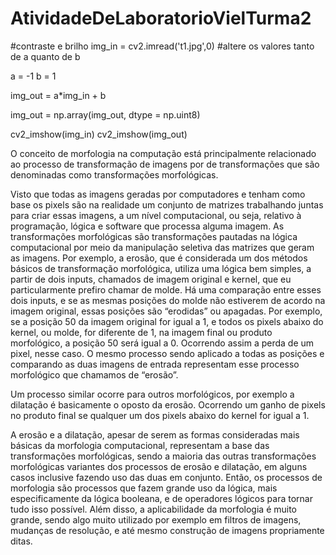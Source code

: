# AtividadeDeLaboratorioVielTurma2


#contraste e brilho
img_in = cv2.imread('t1.jpg',0)
#altere os valores tanto de a quanto de b

a = -1 
b = 1

img_out = a*img_in + b

img_out = np.array(img_out, dtype = np.uint8)

cv2_imshow(img_in)
cv2_imshow(img_out)

O conceito de morfologia na computação está principalmente relacionado ao processo de transformação de imagens por de transformações que são denominadas como transformações morfológicas.

Visto que todas as imagens geradas por computadores e tenham como base os pixels são na realidade um conjunto de matrizes trabalhando juntas para criar essas imagens, a um nível computacional, ou seja, relativo à programação, lógica e software que processa alguma imagem. As transformações morfológicas são transformações pautadas na lógica computacional por meio da manipulação seletiva das matrizes que geram as imagens. Por exemplo, a erosão, que é considerada um dos métodos básicos de transformação morfológica, utiliza uma lógica bem simples, a partir de dois inputs, chamados de imagem original e kernel, que eu particularmente prefiro chamar de molde. Há uma comparação entre esses dois inputs, e se as mesmas posições do molde não estiverem de acordo na imagem original, essas posições são “erodidas” ou apagadas. Por exemplo, se a posição 50 da imagem original for igual a 1,  e todos os pixels abaixo do kernel, ou molde, for diferente de 1, na imagem final ou produto morfológico,  a posição 50 será igual a 0. Ocorrendo assim a perda de um pixel, nesse caso. O mesmo processo sendo aplicado a todas as posições e comparando as duas imagens de entrada representam esse processo morfológico que chamamos de “erosão”.

Um processo similar ocorre para outros morfológicos, por exemplo a dilatação é basicamente o oposto da erosão. Ocorrendo um ganho de pixels no produto final se qualquer um dos pixels abaixo do kernel for igual a 1. 

A erosão e a dilatação, apesar de serem as formas consideradas mais básicas da morfologia computacional, representam a base das transformações morfológicas, sendo a maioria das outras transformações morfológicas variantes dos processos de erosão e dilatação, em alguns casos inclusive fazendo uso das duas em conjunto.
Então, os processos de morfologia são processos que fazem grande uso da lógica, mais especificamente da lógica booleana, e de operadores lógicos para tornar tudo isso possível. Além disso, a aplicabilidade da morfologia é muito grande, sendo algo muito utilizado por exemplo em filtros de imagens, mudanças de resolução, e até mesmo construção de imagens propriamente ditas. 




